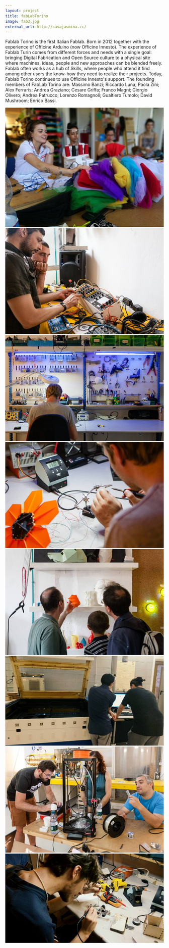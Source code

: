 ```yaml
---
layout: project
title: fabLabTorino
image: fab3.jpg
external_url: http://casajasmina.cc/
---
```


Fablab Torino is the first Italian Fablab. Born in 2012 together with the experience of Officine Arduino (now Officine Innesto).
The experience of Fablab Turin comes from different forces and needs with a single goal: bringing Digital Fabrication and Open Source culture to a physical site where machines, ideas, people and new approaches can be blended freely.
Fablab often works as a hub of Skills, where people who attend it find among other users the know-how they need to realize their projects.
Today, Fablab Torino continues to use Officine Innesto's support.
The founding members of FabLab Torino are:
Massimo Banzi; Riccardo Luna; Paola Zini; Alex Ferraris; Andrea Graziano; Cesare Griffa; Franco Magni; Giorgio Olivero; Andrea Patrucco; Lorenzo Romagnoli; Gualtiero Tumolo; David Mushroom; Enrico Bassi.


<div class="photo-carousel">
    <img src="/images/projects/fab1.jpg">
    <img src="/images/projects/fab2.jpg">
    <img src="/images/projects/fab3.jpg">
    <img src="/images/projects/fab4.jpg">
    <img src="/images/projects/fab5.jpg">
    <img src="/images/projects/fab6.jpg">
    <img src="/images/projects/fab7.jpg">
    <img src="/images/projects/fab8.jpg">
</div>
